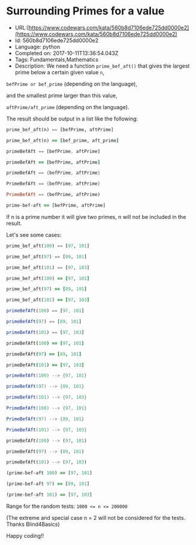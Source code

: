# Surrounding Primes for a value

 - URL:[https://www.codewars.com/kata/560b8d7106ede725dd0000e2](https://www.codewars.com/kata/560b8d7106ede725dd0000e2)
 - Id: 560b8d7106ede725dd0000e2
 - Language: python
 - Completed on: 2017-10-11T13:36:54.043Z
 - Tags: Fundamentals,Mathematics
 - Description:
We need a function ```prime_bef_aft()``` that gives the largest prime below a certain given value ```n```, 

```befPrime or bef_prime``` (depending on the language), 

and the smallest prime larger than this value, 

```aftPrime/aft_prime``` (depending on the language).

The result should be output in a list like the following:

```python
prime_bef_aft(n) == [befPrime, aftPrime]
```
```ruby
prime_bef_aft(n) == [bef_prime, aft_prime]
```
```javascript
primeBefAft == [befPrime, aftPrime]
```
```coffeescript
primeBefAft == [befPrime, aftPrime]
```
```java
primeBefAft == {befPrime, aftPrime}
```
```csharp
PrimeBefAft == {befPrime, aftPrime}
```
```haskell
PrimeBefAft == (befPrime, aftPrime)
```
```clojure
prime-bef-aft == [befPrime, aftPrime]
```

If n is a prime number it will give two primes, n will not be included in the result.

Let's see some cases:
```python
prime_bef_aft(100) == [97, 101]

prime_bef_aft(97) == [89, 101]

prime_bef_aft(101) == [97, 103]
```
```ruby
prime_bef_aft(100) == [97, 101]

prime_bef_aft(97) == [89, 101]

prime_bef_aft(101) == [97, 103]
```
```javascript
primeBefAft(100) == [97, 101]

primeBefAft(97) == [89, 101]

primeBefAft(101) == [97, 103]
```
```coffeescript
primeBefAft(100) == [97, 101]

primeBefAft(97) == [89, 101]

primeBefAft(101) == [97, 103]
```
```java
primeBefAft(100) --> {97, 101}

primeBefAft(97) --> {89, 101}

primeBefAft(101) --> {97, 103}
```
```csharp
PrimeBefAft(100) --> {97, 101}

PrimeBefAft(97) --> {89, 101}

PrimeBefAft(101) --> {97, 103}
```
```haskell
primeBefAft(100) --> (97, 101)

primeBefAft(97) --> (89, 101)

primeBefAft(101) --> (97, 103)
```
```clojure
(prime-bef-aft 100) == [97, 101]

(prime-bef-aft 97) == [89, 101]

(prime-bef-aft 101) == [97, 103]
```
Range for the random tests: 
```1000 <= n <= 200000```

(The extreme and special case n = 2 will not be considered for the tests. Thanks Blind4Basics)

Happy coding!!

